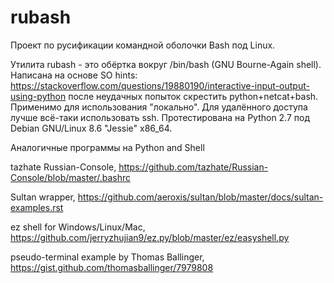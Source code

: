 # rubash

Проект по русификации командной оболочки Bash под Linux.

Утилита rubash - это обёртка вокруг /bin/bash (GNU Bourne-Again shell).
Написана на основе SO hints:
https://stackoverflow.com/questions/19880190/interactive-input-output-using-python
после неудачных попыток скрестить python+netcat+bash.
Применимо для использования "локально". Для удалённого доступа лучше всё-таки использовать ssh.
Протестирована на Python 2.7 под Debian GNU/Linux 8.6 "Jessie" x86_64.

Аналогичные программы на Python and Shell

tazhate Russian-Console, https://github.com/tazhate/Russian-Console/blob/master/.bashrc

Sultan wrapper, https://github.com/aeroxis/sultan/blob/master/docs/sultan-examples.rst

ez shell for Windows/Linux/Mac, https://github.com/jerryzhujian9/ez.py/blob/master/ez/easyshell.py

pseudo-terminal example by Thomas Ballinger, https://gist.github.com/thomasballinger/7979808

